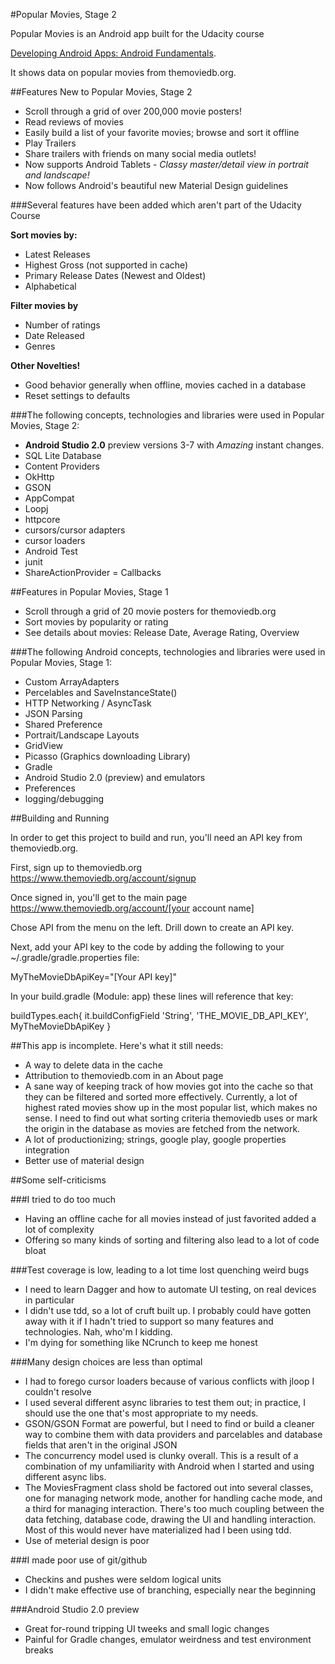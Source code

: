 #Popular Movies, Stage 2

Popular Movies is an Android app built for the Udacity course

   [Developing Android Apps: Android Fundamentals](https://www.udacity.com/course/ud853).

It shows data on popular movies from themoviedb.org.   

##Features New to Popular Movies, Stage 2

- Scroll through a grid of over 200,000 movie posters!
- Read reviews of movies
- Easily build a list of your favorite movies; browse and sort it offline
- Play Trailers
- Share trailers with friends on many social media outlets!
- Now supports Android Tablets - *Classy master/detail view in portrait and landscape!*
- Now follows Android's beautiful new Material Design guidelines

###Several features have been added which aren't part of the Udacity Course

**Sort movies by:**

- Latest Releases
- Highest Gross  (not supported in cache)
- Primary Release Dates (Newest and Oldest)
- Alphabetical

**Filter movies by**

- Number of ratings
- Date Released
- Genres

**Other Novelties!**

- Good behavior generally when offline, movies cached in a database
- Reset settings to defaults

###The following concepts, technologies and libraries were used in Popular Movies, Stage 2:

- **Android Studio 2.0** preview versions 3-7 with *Amazing* instant changes.
- SQL Lite Database
- Content Providers
- OkHttp
- GSON
- AppCompat
- Loopj
- httpcore
- cursors/cursor adapters
- cursor loaders
- Android Test
- junit
- ShareActionProvider
= Callbacks

##Features in Popular Movies, Stage 1

- Scroll through a grid of 20 movie posters for themoviedb.org
- Sort movies by popularity or rating
- See details about movies:  Release Date, Average Rating, Overview

###The following Android concepts, technologies and libraries were used in Popular Movies, Stage 1:

- Custom ArrayAdapters
- Percelables and SaveInstanceState()
- HTTP Networking / AsyncTask
- JSON Parsing
- Shared Preference
- Portrait/Landscape Layouts
- GridView
- Picasso  (Graphics downloading Library)
- Gradle
- Android Studio 2.0 (preview) and emulators
- Preferences
- logging/debugging

##Building and Running

In order to get this project  to build and run, you'll need an API key from themoviedb.org.   

First, sign up to themoviedb.org
https://www.themoviedb.org/account/signup

Once signed  in, you'll get to the main page
https://www.themoviedb.org/account/[your account name]

Chose API from the menu on the left.  Drill down to create an API key.   

Next, add  your API key to the code by adding the following to your ~/.gradle/gradle.properties file:
  
MyTheMovieDbApiKey="[Your API key]"

In your build.gradle  (Module: app) these lines will reference that key:

buildTypes.each{
     it.buildConfigField 'String', 'THE_MOVIE_DB_API_KEY', MyTheMovieDbApiKey
}


##This app is incomplete.  Here's what it still needs:

- A way to delete data in the cache
- Attribution to themoviedb.com in an About page
- A sane way of keeping track of how movies got into the cache so that they can be filtered and
sorted more effectively.  Currently, a lot of highest rated movies show up in the most popular
list, which makes no sense.  I need to find out what sorting criteria themoviedb uses or mark
the origin in the database as movies are fetched from the network.
- A lot of productionizing; strings, google play, google properties integration
- Better use of material design


##Some self-criticisms

###I tried to do too much
- Having an offline cache for all movies instead of just favorited added a lot of complexity
- Offering so many kinds of sorting and filtering also lead to a lot of code bloat

###Test coverage is low, leading to a lot time lost quenching weird bugs
- I need to learn Dagger and how to automate UI testing, on real devices in particular
- I didn't use tdd, so a lot of cruft built up.  I probably could have gotten away with it
if I hadn't tried to support so many features and technologies.  Nah, who'm I kidding.
- I'm dying for something like NCrunch to keep me honest

###Many design choices are less than optimal
- I had to forego cursor loaders because of various conflicts with jloop I couldn't resolve
- I used several different async libraries to test them out; in practice, I should use the one
that's most appropriate to my needs.
- GSON/GSON Format are powerful, but I need to find or build a cleaner way to combine them with
data providers and parcelables and database fields that aren't in the original JSON
- The concurrency model used is clunky overall.  This is a result of a combination of my
unfamiliarity with Android when I started and using different async libs.
- The MoviesFragment class shold be factored out into several classes, one for managing network
mode, another for handling cache mode, and a third for managing interaction.  There's too much
coupling between the data fetching, database code, drawing the UI and handling interaction.
Most of this would never have materialized had I been using tdd.
- Use of meterial design is poor

###I made poor use of git/github
- Checkins and pushes were seldom logical units
- I didn't make effective use of branching, especially near the beginning

###Android Studio 2.0 preview
- Great for-round tripping UI tweeks and small logic changes
- Painful for Gradle changes, emulator weirdness and test environment breaks